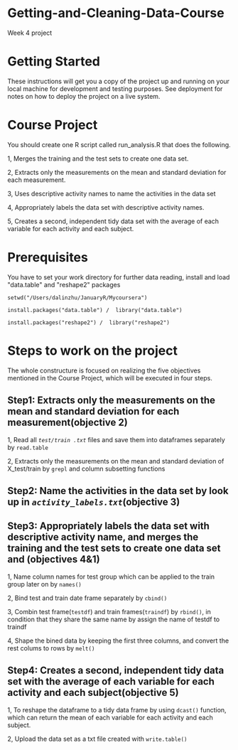 # Getting-and-Cleaning-Data-Course
Week 4 project
# Getting Started
These instructions will get you a copy of the project up and running on your local machine for development and testing purposes. See deployment for notes on how to deploy the project on a live system.
# Course Project
You should create one R script called run_analysis.R that does the following.

1, Merges the training and the test sets to create one data set.

2, Extracts only the measurements on the mean and standard deviation for each measurement.

3, Uses descriptive activity names to name the activities in the data set

4, Appropriately labels the data set with descriptive activity names.

5, Creates a second, independent tidy data set with the average of each variable for each activity and each subject.

# Prerequisites
You have to set your work directory for further data reading, install and load "data.table" and "reshape2" packages
```
setwd("/Users/dalinzhu/JanuaryR/Mycoursera")

install.packages("data.table") /  library("data.table")

install.packages("reshape2") /  library("reshape2")
```

# Steps to work on the project
The whole constructure is focused on realizing the five objectives mentioned in the Course Project, which will be executed in four steps.
## Step1: Extracts only the measurements on the mean and standard deviation for each measurement(objective 2)
1, Read all *`test/train .txt`* files and save them into dataframes separately by `read.table`

2, Extracts only the measurements on the mean and standard deviation of X_test/train by `grepl` and column subsetting functions
## Step2: Name the activities in the data set by look up in *`activity_labels.txt`*(objective 3)
## Step3: Appropriately labels the data set with descriptive activity name, and merges the training and the test sets to create one data set and (objectives 4&1)
1, Name column names for test group which can be applied to the train group later on by `names()`

2, Bind test and train date frame separately by `cbind()`

3, Combin test frame(`testdf`) and train frames(`traindf`) by `rbind()`, in condition that they share the same name by assign the name of testdf to traindf

4, Shape the bined data by keeping the first three columns, and convert the rest colums to rows by `melt()`
## Step4:  Creates a second, independent tidy data set with the average of each variable for each activity and each subject(objective 5)
1, To reshape the dataframe to a tidy data frame by using `dcast()` function, which can return the mean of each variable for each activity and each subject.

2, Upload the data set as a txt file created with `write.table()`

